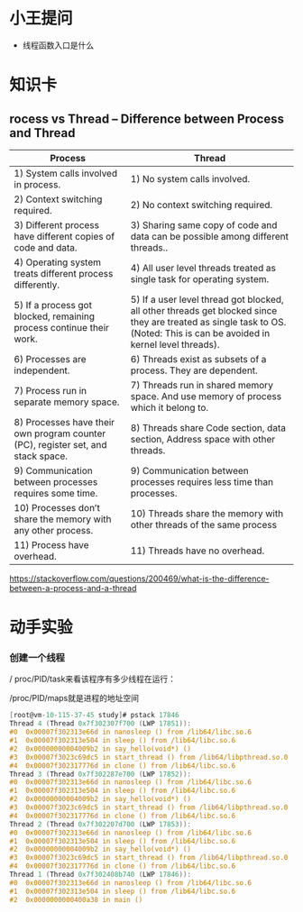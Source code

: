 # 小王提问

- 线程函数入口是什么





# 知识卡

## rocess vs Thread – Difference between Process and Thread

| **Process**                                                  | **Thread**                                                   |
| ------------------------------------------------------------ | ------------------------------------------------------------ |
| 1) System calls involved in process.                         | 1) No system calls involved.                                 |
| 2) Context switching required.                               | 2) No context switching required.                            |
| 3) Different process have different copies of code and data. | 3) Sharing same copy of code and data can be possible among different threads.. |
| 4) Operating system treats different process differently.    | 4) All user level threads treated as single task for operating system. |
| 5) If a process got blocked, remaining process continue their work. | 5) If a user level thread got blocked, all other threads get blocked since they are treated as single task to OS. (Noted: This is can be avoided in kernel level threads). |
| 6) Processes are independent.                                | 6) Threads exist as subsets of a process. They are dependent. |
| 7) Process run in separate memory space.                     | 7) Threads run in shared memory space. And use memory of process which it belong to. |
| 8) Processes have their own program counter (PC), register set, and stack space. | 8) Threads share Code section, data section, Address space with other threads. |
| 9) Communication between processes requires some time.       | 9) Communication between processes requires less time than processes. |
| 10) Processes don’t share the memory with any other process. | 10) Threads share the memory with other threads of the same process |
| 11) Process have overhead.                                   | 11) Threads have no overhead.                                |

 https://stackoverflow.com/questions/200469/what-is-the-difference-between-a-process-and-a-thread 

# 动手实验

### 创建一个线程 

 / proc/PID/task来看该程序有多少线程在运行： 

 /proc/PID/maps就是进程的地址空间 



~~~c
[root@vm-10-115-37-45 study]# pstack 17846
Thread 4 (Thread 0x7f302307f700 (LWP 17851)):
#0  0x00007f302313e66d in nanosleep () from /lib64/libc.so.6
#1  0x00007f302313e504 in sleep () from /lib64/libc.so.6
#2  0x00000000004009b2 in say_hello(void*) ()
#3  0x00007f3023c69dc5 in start_thread () from /lib64/libpthread.so.0
#4  0x00007f302317776d in clone () from /lib64/libc.so.6
Thread 3 (Thread 0x7f302287e700 (LWP 17852)):
#0  0x00007f302313e66d in nanosleep () from /lib64/libc.so.6
#1  0x00007f302313e504 in sleep () from /lib64/libc.so.6
#2  0x00000000004009b2 in say_hello(void*) ()
#3  0x00007f3023c69dc5 in start_thread () from /lib64/libpthread.so.0
#4  0x00007f302317776d in clone () from /lib64/libc.so.6
Thread 2 (Thread 0x7f302207d700 (LWP 17853)):
#0  0x00007f302313e66d in nanosleep () from /lib64/libc.so.6
#1  0x00007f302313e504 in sleep () from /lib64/libc.so.6
#2  0x00000000004009b2 in say_hello(void*) ()
#3  0x00007f3023c69dc5 in start_thread () from /lib64/libpthread.so.0
#4  0x00007f302317776d in clone () from /lib64/libc.so.6
Thread 1 (Thread 0x7f302408b740 (LWP 17846)):
#0  0x00007f302313e66d in nanosleep () from /lib64/libc.so.6
#1  0x00007f302313e504 in sleep () from /lib64/libc.so.6
#2  0x0000000000400a38 in main ()
~~~





